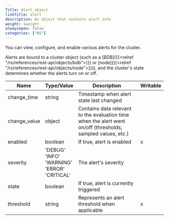 ```yaml
---
Title: Alert object
linkTitle: alert
description: An object that contains alert info
weight: $weight
alwaysopen: false
categories: ["RS"]
---
```


You can view, configure, and enable various alerts for the cluster.

Alerts are bound to a cluster object (such as a [BDB]({{<relref "/rs/references/rest-api/objects/bdb">}}) or [node]({{<relref "/rs/references/rest-api/objects/node">}})), and the cluster's state determines whether the alerts turn on or off.

  Name  | Type/Value | Description | Writable
|-------|------------|-------------|----------|
| change_time | string | Timestamp when alert state last changed | |
| change_value | object | Contains data relevant to the evaluation time when the alert went on/off (thresholds, sampled values, etc.) | |
| enabled | boolean | If true, alert is enabled | x |
| severity | 'DEBUG'<br />'INFO'<br />'WARNING'<br />'ERROR'<br />'CRITICAL' | The alert's severity | |
| state | boolean | If true, alert is currently triggered | |
| threshold | string | Represents an alert threshold when applicable | x |
